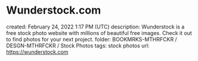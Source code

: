 # Wunderstock.com

created: February 24, 2022 1:17 PM (UTC)
description: Wunderstock is a free stock photo website with millions of beautiful free images. Check it out to find photos for your next project.
folder: BOOKMRKS-MTHRFCKR / DESGN-MTHRFCKR / Stock Photos
tags: stock photos
url: https://wunderstock.com